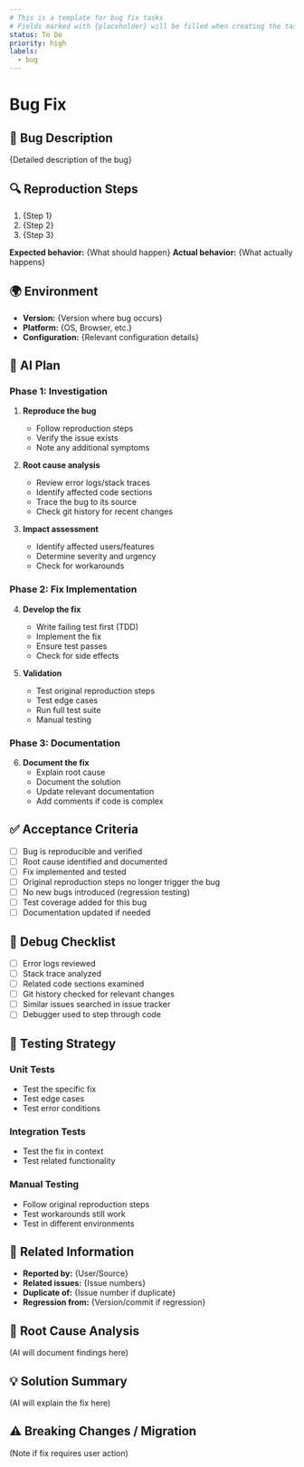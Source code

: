 ```yaml
---
# This is a template for bug fix tasks
# Fields marked with {placeholder} will be filled when creating the task
status: To Do
priority: high
labels:
  - bug
---
```


# Bug Fix

## 🐛 Bug Description

{Detailed description of the bug}

## 🔍 Reproduction Steps

1. {Step 1}
2. {Step 2}
3. {Step 3}

**Expected behavior:** {What should happen}
**Actual behavior:** {What actually happens}

## 🌍 Environment

- **Version:** {Version where bug occurs}
- **Platform:** {OS, Browser, etc.}
- **Configuration:** {Relevant configuration details}

## 🤖 AI Plan

### Phase 1: Investigation
1. **Reproduce the bug**
   - Follow reproduction steps
   - Verify the issue exists
   - Note any additional symptoms

2. **Root cause analysis**
   - Review error logs/stack traces
   - Identify affected code sections
   - Trace the bug to its source
   - Check git history for recent changes

3. **Impact assessment**
   - Identify affected users/features
   - Determine severity and urgency
   - Check for workarounds

### Phase 2: Fix Implementation
4. **Develop the fix**
   - Write failing test first (TDD)
   - Implement the fix
   - Ensure test passes
   - Check for side effects

5. **Validation**
   - Test original reproduction steps
   - Test edge cases
   - Run full test suite
   - Manual testing

### Phase 3: Documentation
6. **Document the fix**
   - Explain root cause
   - Document the solution
   - Update relevant documentation
   - Add comments if code is complex

## ✅ Acceptance Criteria

- [ ] Bug is reproducible and verified
- [ ] Root cause identified and documented
- [ ] Fix implemented and tested
- [ ] Original reproduction steps no longer trigger the bug
- [ ] No new bugs introduced (regression testing)
- [ ] Test coverage added for this bug
- [ ] Documentation updated if needed

## 🔧 Debug Checklist

- [ ] Error logs reviewed
- [ ] Stack trace analyzed
- [ ] Related code sections examined
- [ ] Git history checked for relevant changes
- [ ] Similar issues searched in issue tracker
- [ ] Debugger used to step through code

## 🧪 Testing Strategy

### Unit Tests
- Test the specific fix
- Test edge cases
- Test error conditions

### Integration Tests
- Test the fix in context
- Test related functionality

### Manual Testing
- Follow original reproduction steps
- Test workarounds still work
- Test in different environments

## 🔗 Related Information

- **Reported by:** {User/Source}
- **Related issues:** {Issue numbers}
- **Duplicate of:** {Issue number if duplicate}
- **Regression from:** {Version/commit if regression}

## 📝 Root Cause Analysis

(AI will document findings here)

## 💡 Solution Summary

(AI will explain the fix here)

## ⚠️ Breaking Changes / Migration

(Note if fix requires user action)
